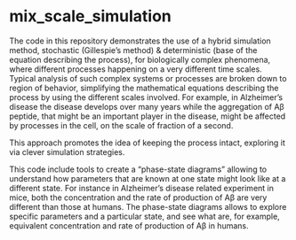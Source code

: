 # mix_scale_simulation

The code in this repository demonstrates the use of a hybrid simulation method, stochastic (Gillespie’s method) & deterministic (base of the equation describing the process), for biologically complex phenomena, where different processes happening on a very different time scales. Typical analysis of such complex systems or processes are broken down to region of behavior, simplifying the mathematical equations describing the process by using the different scales involved. 
For example, in Alzheimer’s disease the disease develops over many years while the aggregation of Aβ peptide, that might be an important player in the disease, might be affected by processes in the cell, on the scale of fraction of a second.

This approach promotes the idea of keeping the process intact, exploring it via clever simulation strategies.

This code include tools to create a “phase-state diagrams” allowing to understand how parameters that are known at one state might look like at a different state. For instance in Alzheimer’s disease related experiment in mice, both the concentration and the rate of production of Aβ are very different than those at humans. The phase-state diagrams allows to explore specific parameters and a particular state, and see what are, for example, equivalent concentration and rate of production of Aβ in humans. 

